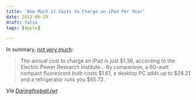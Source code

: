 ```yaml
---
title: 'How Much it Costs to Charge an iPad Per Year'
date: 2012-06-29
draft: false
tags: [Apple]

---
```


In summary, [not very much](http://www.indystar.com/article/20120622/BUSINESS/206220340):

> The annual cost to charge an iPad is just $1.36, according to the Electric Power Research Institute... By comparison, a 60-watt compact fluorescent bulb costs $1.61, a desktop PC adds up to $28.21 and a refrigerator runs you $65.72.

_Via [Daringfireball.net](http://daringfireball.net/linked/2012/06/24/ipad-charge-cost)_